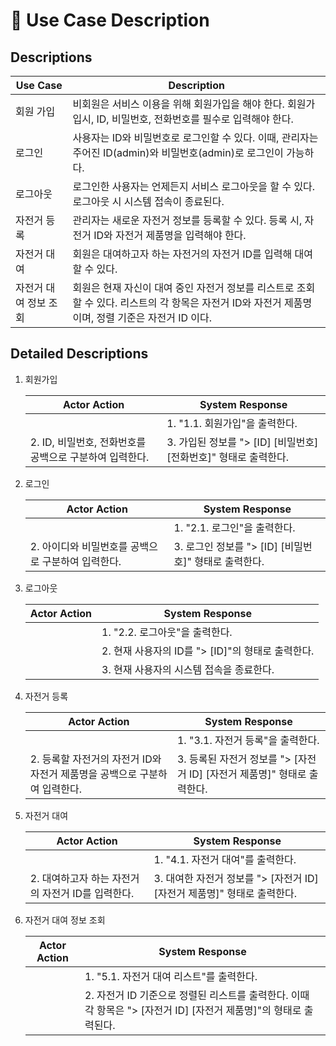 # 📄 Use Case Description
## Descriptions
| Use Case | Description|
|---|---|
| 회원 가입 | 비회원은 서비스 이용을 위해 회원가입을 해야 한다. 회원가입시, ID, 비밀번호, 전화번호를 필수로 입력해야 한다. |
| 로그인 | 사용자는 ID와 비밀번호로 로그인할 수 있다. 이때, 관리자는 주어진 ID(admin)와 비밀번호(admin)로 로그인이 가능하다. |
| 로그아웃 | 로그인한 사용자는 언제든지 서비스 로그아웃을 할 수 있다. 로그아웃 시 시스템 접속이 종료된다.|
| 자전거 등록 | 관리자는 새로운 자전거 정보를 등록할 수 있다. 등록 시, 자전거 ID와 자전거 제품명을 입력해야 한다. |
| 자전거 대여 | 회원은 대여하고자 하는 자전거의 자전거 ID를 입력해 대여할 수 있다. |
| 자전거 대여 정보 조회 | 회원은 현재 자신이 대여 중인 자전거 정보를 리스트로 조회할 수 있다. 리스트의 각 항목은 자전거 ID와 자전거 제품명이며, 정렬 기준은 자전거 ID 이다. |


## Detailed Descriptions
1. 회원가입

    | Actor Action | System Response|
    |---|---|
    |  | 1. "1.1. 회원가입"을 출력한다. |
    | 2. ID, 비밀번호, 전화번호를 공백으로 구분하여 입력한다. | 3. 가입된 정보를 "> [ID] [비밀번호] [전화번호]" 형태로 출력한다. | 
 
2. 로그인

    | Actor Action | System Response |
    |---|---|
    | | 1. "2.1. 로그인"을 출력한다. |
    | 2. 아이디와 비밀번호를 공백으로 구분하여 입력한다. | 3. 로그인 정보를 "> [ID] [비밀번호]" 형태로 출력한다. |
 
3. 로그아웃

    | Actor Action | System Response |
    |---|---|
    | | 1. "2.2. 로그아웃"을 출력한다. |
    | | 2. 현재 사용자의 ID를 "> [ID]"의 형태로 출력한다. |
    | | 3. 현재 사용자의 시스템 접속을 종료한다. |
 
4. 자전거 등록

    | Actor Action | System Response |
    |---|---|
    | | 1. "3.1. 자전거 등록"을 출력한다. |
    | 2. 등록할 자전거의 자전거 ID와 자전거 제품명을 공백으로 구분하여 입력한다. | 3. 등록된 자전거 정보를 "> [자전거 ID] [자전거 제품명]" 형태로 출력한다. |

5. 자전거 대여

    | Actor Action | System Response |
    |---|---|
    | | 1. "4.1. 자전거 대여"를 출력한다. |
    | 2. 대여하고자 하는 자전거의 자전거 ID를 입력한다. | 3. 대여한 자전거 정보를 "> [자전거 ID] [자전거 제품명]" 형태로 출력한다. |

6. 자전거 대여 정보 조회

    | Actor Action | System Response |
    |---|---|
    | | 1. "5.1. 자전거 대여 리스트"를 출력한다. |
    | | 2. 자전거 ID 기준으로 정렬된 리스트를 출력한다. 이때 각 항목은 "> [자전거 ID] [자전거 제품명]"의 형태로 출력된다. |
 